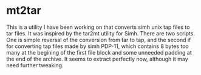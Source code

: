 # mt2tar

This is a utility I have been working on that converts simh unix tap files to tar files. It was inspired by the tar2mt utility for Simh.
There are two scripts. One is  simple reversal of the conversion from tar to tap, and the second if for converting tap files made by simh PDP-11, which contains 8 bytes too many at the begining of the first file block and some unneeded padding at the end of the archive. It seems to extract perfectly now, although it may need further tweaking.

